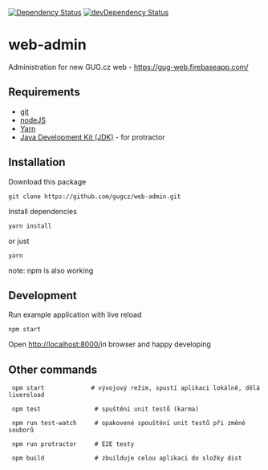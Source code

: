 [![Dependency Status](https://david-dm.org/gugcz/web-admin.png)](https://david-dm.org/gugcz/web-admin) 
[![devDependency Status](https://david-dm.org/gugcz/web-admin/dev-status.png)](https://david-dm.org/gugcz/web-admin#info=devDependencies)

# web-admin
Administration for new GUG.cz web - https://gug-web.firebaseapp.com/

## Requirements 
- [git](http://git-scm.com/downloads)
- [nodeJS](https://nodejs.org/en/)
- [Yarn](https://yarnpkg.com/)
- [Java Development Kit (JDK)](http://www.oracle.com/technetwork/java/javase/downloads/index.html ) - for protractor

## Installation

Download this package

```shell
git clone https://github.com/gugcz/web-admin.git
```

Install dependencies

```shell
yarn install
```

or just 

```shell
yarn
```

note: npm is also working

## Development
Run example application with live reload

```shell
npm start
```

Open [http://localhost:8000/](http://localhost:8000/)in browser and happy developing

## Other commands
```
 npm start             # vývojový režim, spustí aplikaci lokálně, dělá livereload
 
 npm test               # spuštění unit testů (karma)
 
 npm run test-watch     # opakovené spouštění unit testů při změně souborů 

 npm run protractor     # E2E testy
 
 npm build              # zbuilduje celou aplikaci do složky dist
```
